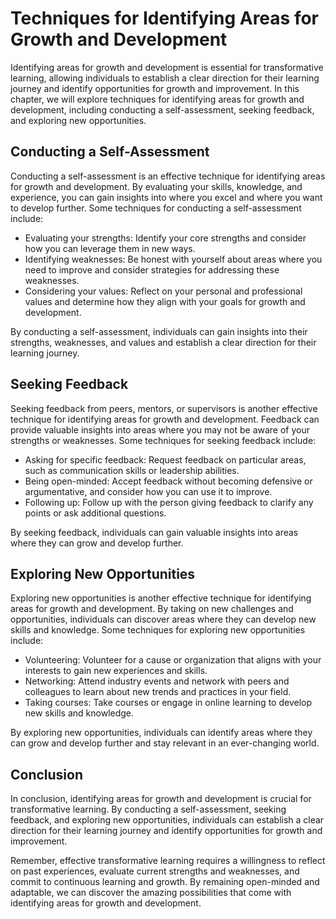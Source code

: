 Techniques for Identifying Areas for Growth and Development
====================================================================================================================

Identifying areas for growth and development is essential for transformative learning, allowing individuals to establish a clear direction for their learning journey and identify opportunities for growth and improvement. In this chapter, we will explore techniques for identifying areas for growth and development, including conducting a self-assessment, seeking feedback, and exploring new opportunities.

Conducting a Self-Assessment
----------------------------

Conducting a self-assessment is an effective technique for identifying areas for growth and development. By evaluating your skills, knowledge, and experience, you can gain insights into where you excel and where you want to develop further. Some techniques for conducting a self-assessment include:

* Evaluating your strengths: Identify your core strengths and consider how you can leverage them in new ways.
* Identifying weaknesses: Be honest with yourself about areas where you need to improve and consider strategies for addressing these weaknesses.
* Considering your values: Reflect on your personal and professional values and determine how they align with your goals for growth and development.

By conducting a self-assessment, individuals can gain insights into their strengths, weaknesses, and values and establish a clear direction for their learning journey.

Seeking Feedback
----------------

Seeking feedback from peers, mentors, or supervisors is another effective technique for identifying areas for growth and development. Feedback can provide valuable insights into areas where you may not be aware of your strengths or weaknesses. Some techniques for seeking feedback include:

* Asking for specific feedback: Request feedback on particular areas, such as communication skills or leadership abilities.
* Being open-minded: Accept feedback without becoming defensive or argumentative, and consider how you can use it to improve.
* Following up: Follow up with the person giving feedback to clarify any points or ask additional questions.

By seeking feedback, individuals can gain valuable insights into areas where they can grow and develop further.

Exploring New Opportunities
---------------------------

Exploring new opportunities is another effective technique for identifying areas for growth and development. By taking on new challenges and opportunities, individuals can discover areas where they can develop new skills and knowledge. Some techniques for exploring new opportunities include:

* Volunteering: Volunteer for a cause or organization that aligns with your interests to gain new experiences and skills.
* Networking: Attend industry events and network with peers and colleagues to learn about new trends and practices in your field.
* Taking courses: Take courses or engage in online learning to develop new skills and knowledge.

By exploring new opportunities, individuals can identify areas where they can grow and develop further and stay relevant in an ever-changing world.

Conclusion
----------

In conclusion, identifying areas for growth and development is crucial for transformative learning. By conducting a self-assessment, seeking feedback, and exploring new opportunities, individuals can establish a clear direction for their learning journey and identify opportunities for growth and improvement.

Remember, effective transformative learning requires a willingness to reflect on past experiences, evaluate current strengths and weaknesses, and commit to continuous learning and growth. By remaining open-minded and adaptable, we can discover the amazing possibilities that come with identifying areas for growth and development.
